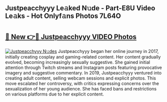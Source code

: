 ## Justpeacchyyy Le𝚊ked N𝚞de - Part-E8U Video Le𝚊ks - Hot Onlyf𝚊ns Photos 7L64O

# <h2><a href="http://ab28228.deff.icu/?id=Justpeacchyyy">🔗 New 👉🔴 Justpeacchyyy VIDEO Photos</a></h2>

[![Justpeacchyyy N𝚞des](https://i.imgur.com/rIISA9y.gif)](http://ab28228.deff.icu/?id=Justpeacchyyy)
Justpeacchyyy began her online journey in 2017, initially creating cosplay and gaming-related content. Her content gradually evolved, becoming increasingly sexually suggestive. She gained initial attention through Twitch streams and Instagram posts featuring provocative imagery and suggestive commentary. In 2019, Justpeacchyyy ventured into creating adult content, selling webcam sessions and explicit photos. This move escalated her controversy, with critics expressing concerns over the sexualization of her young audience. She has faced bans and restrictions on various platforms due to her explicit content.
